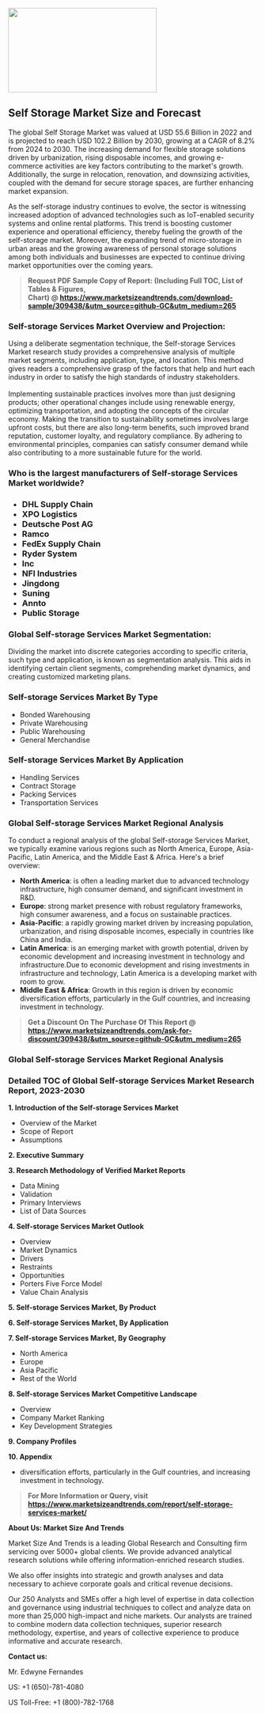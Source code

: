 <p><img class="alignnone size-medium wp-image-20088" src="https://ffe5etoiles.com/wp-content/uploads/2024/12/MST1-300x171.png" alt="" width="300" height="171" /></p><h2>Self Storage Market Size and Forecast</h2><p>The global Self Storage Market was valued at USD 55.6 Billion in 2022 and is projected to reach USD 102.2 Billion by 2030, growing at a CAGR of 8.2% from 2024 to 2030. The increasing demand for flexible storage solutions driven by urbanization, rising disposable incomes, and growing e-commerce activities are key factors contributing to the market's growth. Additionally, the surge in relocation, renovation, and downsizing activities, coupled with the demand for secure storage spaces, are further enhancing market expansion.</p><p>As the self-storage industry continues to evolve, the sector is witnessing increased adoption of advanced technologies such as IoT-enabled security systems and online rental platforms. This trend is boosting customer experience and operational efficiency, thereby fueling the growth of the self-storage market. Moreover, the expanding trend of micro-storage in urban areas and the growing awareness of personal storage solutions among both individuals and businesses are expected to continue driving market opportunities over the coming years.</p></p><blockquote id="" class=""><strong>Request PDF Sample Copy of Report: (Including Full TOC, List of Tables &amp; Figures, Chart)&nbsp;@&nbsp;<strong><a href="https://www.marketsizeandtrends.com/download-sample/309438/&utm_source=github-GC&utm_medium=265" target="_blank">https://www.marketsizeandtrends.com/download-sample/309438/&utm_source=github-GC&utm_medium=265</a></strong></strong></blockquote><h3 id="" class="">Self-storage Services Market&nbsp;Overview and Projection:</h3><p id="" class="">Using a deliberate segmentation technique, the Self-storage Services Market research study provides a comprehensive analysis of multiple market segments, including application, type, and location. This method gives readers a comprehensive grasp of the factors that help and hurt each industry in order to satisfy the high standards of industry stakeholders. <br /> <br />Implementing sustainable practices involves more than just designing products; other operational changes include using renewable energy, optimizing transportation, and adopting the concepts of the circular economy. Making the transition to sustainability sometimes involves large upfront costs, but there are also long-term benefits, such improved brand reputation, customer loyalty, and regulatory compliance. By adhering to environmental principles, companies can satisfy consumer demand while also contributing to a more sustainable future for the world.</p><h3 id="" class="">Who is the largest manufacturers of&nbsp;Self-storage Services Market worldwide?</h3><h3 class=""><p><ul><li>DHL Supply Chain </li><li> XPO Logistics </li><li> Deutsche Post AG </li><li> Ramco </li><li> FedEx Supply Chain </li><li> Ryder System </li><li> Inc </li><li> NFI Industries </li><li> Jingdong </li><li> Suning </li><li> Annto </li><li> Public Storage</li></ul></p></h3><h3 id="" class="">Global&nbsp;Self-storage Services Market Segmentation:</h3><p id="" class="">Dividing the market into discrete categories according to specific criteria, such type and application, is known as segmentation analysis. This aids in identifying certain client segments, comprehending market dynamics, and creating customized marketing plans.</p><h3 id="" class="">Self-storage Services Market&nbsp;By Type</h3><p><p><ul><li>Bonded Warehousing</li><li> Private Warehousing</li><li> Public Warehousing</li><li> General Merchandise</p></li></ul></p></p><h3 id="" class="">Self-storage Services Market&nbsp;By Application</h3><p class=""><p><ul><li>Handling Services</li><li> Contract Storage</li><li> Packing Services</li><li> Transportation Services</li></ul></p></p><h3 id="" class="">Global Self-storage Services Market Regional Analysis</h3><p id="" class="">To conduct a regional analysis of the global Self-storage Services Market, we typically examine various regions such as North America, Europe, Asia-Pacific, Latin America, and the Middle East &amp; Africa. Here's a brief overview:</p><ul><li><strong>North America</strong>: is often a leading market due to advanced technology infrastructure, high consumer demand, and significant investment in R&amp;D.</li><li><strong>Europe</strong>: strong market presence with robust regulatory frameworks, high consumer awareness, and a focus on sustainable practices.</li><li><strong>Asia-Pacific</strong>: a rapidly growing market driven by increasing population, urbanization, and rising disposable incomes, especially in countries like China and India.</li><li><strong>Latin America</strong>: is an emerging market with growth potential, driven by economic development and increasing investment in technology and infrastructure.Due to economic development and rising investments in infrastructure and technology, Latin America is a developing market with room to grow.</li><li><strong>Middle East &amp; Africa</strong>: Growth in this region is driven by economic diversification efforts, particularly in the Gulf countries, and increasing investment in technology.</li></ul><blockquote id="" class=""><strong>Get a Discount On The Purchase Of This Report @ <strong><a href="https://www.marketsizeandtrends.com/ask-for-discount/309438/&utm_source=github-GC&utm_medium=265" target="_blank">https://www.marketsizeandtrends.com/ask-for-discount/309438/&utm_source=github-GC&utm_medium=265</a></strong></strong></blockquote><h3 id="" class="">Global Self-storage Services Market Regional Analysis</h3><h3 id="" class="">Detailed TOC of Global Self-storage Services Market Research Report, 2023-2030</h3><p id="" class=""><strong>1. Introduction of the Self-storage Services Market</strong></p><ul><li>Overview of the Market</li><li>Scope of Report</li><li>Assumptions</li></ul><p id="" class=""><strong>2. Executive Summary</strong></p><p id="" class=""><strong>3. Research Methodology of Verified Market Reports</strong></p><ul><li>Data Mining</li><li>Validation</li><li>Primary Interviews</li><li>List of Data Sources</li></ul><p id="" class=""><strong>4. Self-storage Services Market Outlook</strong></p><ul><li>Overview</li><li>Market Dynamics</li><li>Drivers</li><li>Restraints</li><li>Opportunities</li><li>Porters Five Force Model</li><li>Value Chain Analysis</li></ul><p id="" class=""><strong>5. Self-storage Services Market, By Product</strong></p><p id="" class=""><strong>6. Self-storage Services Market, By Application</strong></p><p id="" class=""><strong>7. Self-storage Services Market, By Geography</strong></p><ul><li>North America</li><li>Europe</li><li>Asia Pacific</li><li>Rest of the World</li></ul><p id="" class=""><strong>8. Self-storage Services Market Competitive Landscape</strong></p><ul><li>Overview</li><li>Company Market Ranking</li><li>Key Development Strategies</li></ul><p id="" class=""><strong>9. Company Profiles</strong></p><p id="" class=""><strong>10. Appendix</strong></p><ul><li>diversification efforts, particularly in the Gulf countries, and increasing investment in technology.</li></ul><blockquote id="" class=""><strong>For More Information or Query, visit <strong><strong><a href="https://www.marketsizeandtrends.com/report/self-storage-services-market/" target="_blank">https://www.marketsizeandtrends.com/report/self-storage-services-market/</a></strong></strong></strong></blockquote><p id="" class=""><strong>About Us: Market Size And Trends</strong></p><p id="" class="">Market Size And Trends is a leading Global Research and Consulting firm servicing over 5000+ global clients. We provide advanced analytical research solutions while offering information-enriched research studies.</p><p id="" class="">We also offer insights into strategic and growth analyses and data necessary to achieve corporate goals and critical revenue decisions.</p><p id="" class="">Our 250 Analysts and SMEs offer a high level of expertise in data collection and governance using industrial techniques to collect and analyze data on more than 25,000 high-impact and niche markets. Our analysts are trained to combine modern data collection techniques, superior research methodology, expertise, and years of collective experience to produce informative and accurate research.</p><p id="" class=""><strong>Contact us:</strong></p><p id="" class="">Mr. Edwyne Fernandes</p><p id="" class="">US: +1 (650)-781-4080</p><p id="" class="">US Toll-Free: +1 (800)-782-1768</p>
